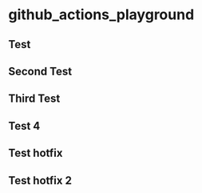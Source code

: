# github_actions_playground

## Test

## Second Test

## Third Test

## Test 4

## Test hotfix

## Test hotfix 2

